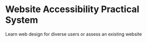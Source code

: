 # Website Accessibility Practical System
Learn web design for diverse users or assess an existing website
